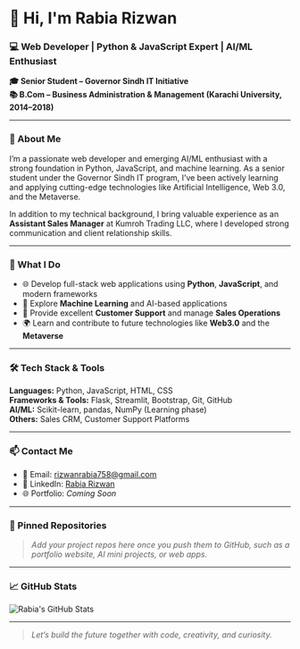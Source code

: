 # 👋 Hi, I'm Rabia Rizwan

### 💻 Web Developer | Python & JavaScript Expert | AI/ML Enthusiast  
**🎓 Senior Student – Governor Sindh IT Initiative**  
**📚 B.Com – Business Administration & Management (Karachi University, 2014–2018)**  

---

### 💫 About Me

I’m a passionate web developer and emerging AI/ML enthusiast with a strong foundation in Python, JavaScript, and machine learning. As a senior student under the Governor Sindh IT program, I’ve been actively learning and applying cutting-edge technologies like Artificial Intelligence, Web 3.0, and the Metaverse.

In addition to my technical background, I bring valuable experience as an **Assistant Sales Manager** at Kumroh Trading LLC, where I developed strong communication and client relationship skills.

---

### 🚀 What I Do

- 🌐 Develop full-stack web applications using **Python**, **JavaScript**, and modern frameworks  
- 🤖 Explore **Machine Learning** and AI-based applications  
- 💬 Provide excellent **Customer Support** and manage **Sales Operations**  
- 🌍 Learn and contribute to future technologies like **Web3.0** and the **Metaverse**

---

### 🛠️ Tech Stack & Tools

**Languages:** Python, JavaScript, HTML, CSS  
**Frameworks & Tools:** Flask, Streamlit, Bootstrap, Git, GitHub  
**AI/ML:** Scikit-learn, pandas, NumPy (Learning phase)  
**Others:** Sales CRM, Customer Support Platforms

---

### 📫 Contact Me

- 📧 Email: [rizwanrabia758@gmail.com](mailto:rizwanrabia758@gmail.com)  
- 💼 LinkedIn: [Rabia Rizwan](https://www.linkedin.com/in/rabia-rizwan/)  
- 🌐 Portfolio: *Coming Soon*

---

### 📌 Pinned Repositories

> *Add your project repos here once you push them to GitHub, such as a portfolio website, AI mini projects, or web apps.*

---

### 📈 GitHub Stats

![Rabia's GitHub Stats](https://github-readme-stats.vercel.app/api?username=your-github-username&show_icons=true&theme=default)

---

> *Let’s build the future together with code, creativity, and curiosity.*

